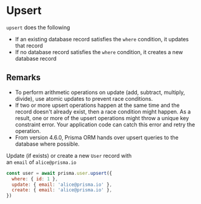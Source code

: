 # Upsert

`upsert` does the following

- If an existing database record satisfies the `where` condition, it updates that record
- If no database record satisfies the `where` condition, it creates a new database record

## Remarks

- To perform arithmetic operations on update (add, subtract, multiply, divide), use atomic updates to prevent race conditions.
- If two or more upsert operations happen at the same time and the record doesn't already exist, then a race condition might happen. As a result, one or more of the upsert operations might throw a unique key constraint error. Your application code can catch this error and retry the operation.
- From version 4.6.0, Prisma ORM hands over upsert queries to the database where possible.

Update (if exists) or create a new `User` record with an `email` of `alice@prisma.io`

```jsx
const user = await prisma.user.upsert({
  where: { id: 1 },
  update: { email: 'alice@prisma.io' },
  create: { email: 'alice@prisma.io' },
})
```